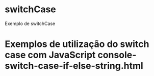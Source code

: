 # switchCase
Exemplo de switchCase

<h1>Exemplos de utilização do switch case com JavaScript console-switch-case-if-else-string.html</h1>


